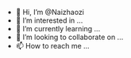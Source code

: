 - 👋 Hi, I’m @Naizhaozi
- 👀 I’m interested in ...
- 🌱 I’m currently learning ...
- 💞️ I’m looking to collaborate on ...
- 📫 How to reach me ...

<!---
Naizhaozi/Naizhaozi is a ✨ special ✨ repository because its `README.md` (this file) appears on your GitHub profile.
You can click the Preview link to take a look at your changes.
--->
